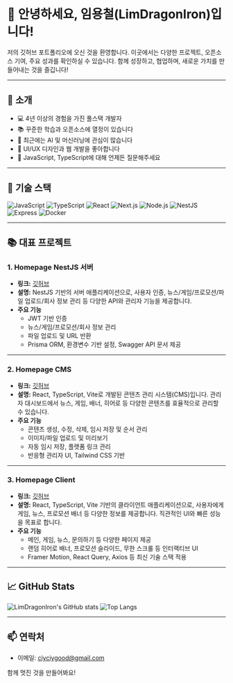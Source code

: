 # 👋 안녕하세요, 임용철(LimDragonIron)입니다!

저의 깃허브 포트폴리오에 오신 것을 환영합니다. 이곳에서는 다양한 프로젝트, 오픈소스 기여, 주요 성과를 확인하실 수 있습니다. 함께 성장하고, 협업하며, 새로운 가치를 만들어내는 것을 즐깁니다!

---

## 🚀 소개

- 💻 4년 이상의 경험을 가진 풀스택 개발자
- 📚 꾸준한 학습과 오픈소스에 열정이 있습니다
- 🤖 최근에는 AI 및 머신러닝에 관심이 많습니다
- 🎨 UI/UX 디자인과 웹 개발을 좋아합니다
- 💬 JavaScript, TypeScript에 대해 언제든 질문해주세요

---

## 🔧 기술 스택

![JavaScript](https://img.shields.io/badge/-JavaScript-F7DF1E?style=flat&logo=javascript&logoColor=black)
![TypeScript](https://img.shields.io/badge/-TypeScript-3178C6?style=flat&logo=typescript&logoColor=white)
![React](https://img.shields.io/badge/-React-61DAFB?style=flat&logo=react&logoColor=black)
![Next.js](https://img.shields.io/badge/-Next.js-000000?style=flat&logo=next.js&logoColor=white)
![Node.js](https://img.shields.io/badge/-Node.js-339933?style=flat&logo=node.js&logoColor=white)
![NestJS](https://img.shields.io/badge/-NestJS-E0234E?style=flat&logo=nestjs&logoColor=white)
![Express](https://img.shields.io/badge/-Express-000000?style=flat&logo=express&logoColor=white)
![Docker](https://img.shields.io/badge/-Docker-2496ED?style=flat&logo=docker&logoColor=white)

---

## 📚 대표 프로젝트

### 1. Homepage NestJS 서버
- **링크:** [깃허브](https://github.com/LimDragonIron/hompage-server)
- **설명:** NestJS 기반의 서버 애플리케이션으로, 사용자 인증, 뉴스/게임/프로모션/파일 업로드/회사 정보 관리 등 다양한 API와 관리자 기능을 제공합니다.
- **주요 기능**
  - JWT 기반 인증
  - 뉴스/게임/프로모션/회사 정보 관리
  - 파일 업로드 및 URL 반환
  - Prisma ORM, 환경변수 기반 설정, Swagger API 문서 제공

---

### 2. Homepage CMS
- **링크:** [깃허브](https://github.com/LimDragonIron/hompage-cms)
- **설명:** React, TypeScript, Vite로 개발된 콘텐츠 관리 시스템(CMS)입니다. 관리자 대시보드에서 뉴스, 게임, 배너, 히어로 등 다양한 콘텐츠를 효율적으로 관리할 수 있습니다.
- **주요 기능**
  - 콘텐츠 생성, 수정, 삭제, 임시 저장 및 순서 관리
  - 이미지/파일 업로드 및 미리보기
  - 자동 임시 저장, 플랫폼 링크 관리
  - 반응형 관리자 UI, Tailwind CSS 기반

---

### 3. Homepage Client
- **링크:** [깃허브](https://github.com/LimDragonIron/homepage-client)
- **설명:** React, TypeScript, Vite 기반의 클라이언트 애플리케이션으로, 사용자에게 게임, 뉴스, 프로모션 배너 등 다양한 정보를 제공합니다. 직관적인 UI와 빠른 성능을 목표로 합니다.
- **주요 기능**
  - 메인, 게임, 뉴스, 문의하기 등 다양한 페이지 제공
  - 랜덤 히어로 배너, 프로모션 슬라이드, 무한 스크롤 등 인터랙티브 UI
  - Framer Motion, React Query, Axios 등 최신 기술 스택 적용

---

## 📈 GitHub Stats

![LimDragonIron's GitHub stats](https://github-readme-stats.vercel.app/api?username=LimDragonIron&hide=stars,contribs_icons=true&theme=dracula)
![Top Langs](https://github-readme-stats.vercel.app/api/top-langs/?username=LimDragonIron&layout=compact&theme=radical)

---

## 📫 연락처

- 이메일: ciyciygood@gmail.com

함께 멋진 것을 만들어봐요!
